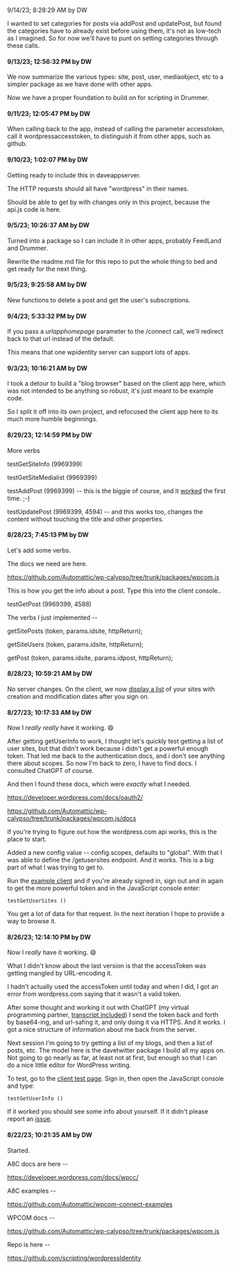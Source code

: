 9/14/23; 8:28:29 AM by DW

I wanted to set categories for posts via addPost and updatePost, but found the categories have to already exist before using them, it's not as low-tech as I imagined. So for now we'll have to punt on setting categories through these calls.

#### 9/13/23; 12:56:32 PM by DW

We now summarize the various types: site, post, user, mediaobject, etc to a simpler package as we have done with other apps.

Now we have a proper foundation to build on for scripting in Drummer. 

#### 9/11/23; 12:05:47 PM by DW

When calling back to the app, instead of calling the parameter accesstoken, call it wordpressaccesstoken, to distinguish it from other apps, such as github. 

#### 9/10/23; 1:02:07 PM by DW

Getting ready to include this in daveappserver. 

The HTTP requests should all have "wordpress" in their names. 

Should be able to get by with changes only in this project, because the api.js code is here. 

#### 9/5/23; 10:26:37 AM by DW

Turned into a package so I can include it in other apps, probably FeedLand and Drummer.

Rewrite the readme.md file for this repo to put the whole thing to bed and get ready for the next thing.

#### 9/5/23; 9:25:58 AM by DW

New functions to delete a post and get the user's subscriptions. 

#### 9/4/23; 5:33:32 PM by DW

If you pass a <i>urlapphomepage</i> parameter to the /connect call, we'll redirect back to that url instead of the default.

This means that one wpidentity server can support lots of apps. 

#### 9/3/23; 10:16:21 AM by DW

I took a detour to build a "blog browser" based on the client app here, which was not intended to be anything so robust, it's just meant to be example code.

So I split it off into its own project, and refocused the client app here to its much more humble beginnings. 

#### 8/29/23; 12:14:59 PM by DW

More verbs

testGetSiteInfo (9969399)

testGetSiteMedialist (9969399)

testAddPost (9969399) -- this is the biggie of course, and it <a href="https://unberkeley.wordpress.com/2023/08/29/so-youd-like-a-test-post-2/">worked</a> the first time. ;-)

testUpdatePost (9969399, 4594) -- and this works too, changes the content without touching the title and other properties.

#### 8/28/23; 7:45:13 PM by DW

Let's add some verbs.

The docs we need are here.

https://github.com/Automattic/wp-calypso/tree/trunk/packages/wpcom.js

This is how you get the info about a post. Type this into the client console..

testGetPost (9969399, 4588)

The verbs I just implemented --

getSitePosts (token, params.idsite, httpReturn);

getSiteUsers (token, params.idsite, httpReturn);

getPost (token, params.idsite, params.idpost, httpReturn);

#### 8/28/23; 10:59:21 AM by DW

No server changes. On the client, we now <a href="https://imgs.scripting.com/2023/08/28/sitelist.png">display a list</a> of your sites with creation and modification dates after you sign on. 

#### 8/27/23; 10:17:33 AM by DW

Now I <i>really really</i> have it working. :smile: 

After getting getUserInfo to work, I thought let's quickly test getting a list of user sites, but that didn't work because i didn't get a powerful enough token. That led me back to the authentication docs, and i don't see anything there about scopes. So now I'm back to zero, I have to find docs. I consulted ChatGPT of course. 

And then I found these docs, which were *exactly* what I needed. 

https://developer.wordpress.com/docs/oauth2/

https://github.com/Automattic/wp-calypso/tree/trunk/packages/wpcom.js/docs

If you're trying to figure out how the wordpress.com api works, this is the place to start. 

Added a new config value -- config.scopes, defaults to "global". With that I was able to define the /getusersites endpoint. And it works. This is a big part of what I was trying to get to.

Run the <a href="http://scripting.com/code/wpidentity/client/">example client</a> and if you're already signed in, sign out and in again to get the more powerful token and in the JavaScript console enter: 

<code>testGetUserSites ()</code>

You get a lot of data for that request. In the next iteration I hope to provide a way to browse it. 

#### 8/26/23; 12:14:10 PM by DW

Now I <i>really</i> have it working. :smile: 

What I didn't know about the last version is that the accessToken was getting mangled by URL-encoding it. 

I hadn't actually used the accessToken until today and when I did, I got an error from wordpress.com saying that it wasn't a valid token. 

After some thought and working it out with ChatGPT (my virtual programming partner, <a href="https://chat.openai.com/share/7ecef75d-7fb4-475c-940e-7834258da3e5">transcript included</a>) I send the token back and forth by base64-ing, and url-safing it, and only doing it via HTTPS. And it works. I got a nice structure of information about me back from the server. 

Next session I'm going to try getting a list of my blogs, and then a list of posts, etc. The model here is the davetwitter package I build all my apps on. Not going to go nearly as far, at least not at first, but enough so that I can do a nice little editor for WordPress writing. 

To test, go to the <a href="http://scripting.com/code/wpidentity/client/">client test page</a>. Sign in, then open the JavaScript console and type: 

<code>testGetUserInfo ()</code>

If it worked you should see some info about yourself. If it didn't please report an <a href="https://github.com/scripting/wordpressIdentity/issues">issue</a>. 

#### 8/22/23; 10:21:35 AM by DW

Started.

A8C docs are here -- 

https://developer.wordpress.com/docs/wpcc/

A8C examples --

https://github.com/Automattic/wpcom-connect-examples

WPCOM docs --

https://github.com/Automattic/wp-calypso/tree/trunk/packages/wpcom.js

Repo is here --

https://github.com/scripting/wordpressIdentity

